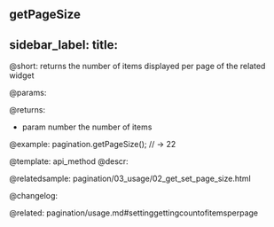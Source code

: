 getPageSize
---
sidebar_label: 
title: 
---          

@short: returns the number of items displayed per page of the related widget


@params:


@returns:
- param	number  the number of items


@example:
pagination.getPageSize();
// -> 22


@template: api_method
@descr:




@relatedsample:
pagination/03_usage/02_get_set_page_size.html

@changelog:


@related: pagination/usage.md#settinggettingcountofitemsperpage
